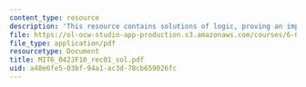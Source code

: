 ```yaml
---
content_type: resource
description: 'This resource contains solutions of logic, proving an implication. '
file: https://ol-ocw-studio-app-production.s3.amazonaws.com/courses/6-042j-mathematics-for-computer-science-fall-2010/a48e6fe503bf94a1ac3d78cb659026fc_MIT6_042JF10_rec01_sol.pdf
file_type: application/pdf
resourcetype: Document
title: MIT6_042JF10_rec01_sol.pdf
uid: a48e6fe5-03bf-94a1-ac3d-78cb659026fc
---
```

